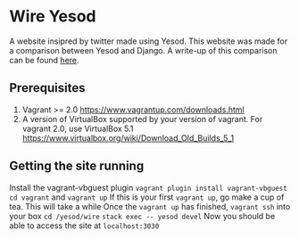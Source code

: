 # Wire Yesod
A website insipred by twitter made using Yesod. This website was made for a comparison between Yesod and Django. A write-up of this comparison can be found [here](https://github.com/rasheedja/YesodDjangoComparison).

## Prerequisites
1. Vagrant >= 2.0 https://www.vagrantup.com/downloads.html
2. A version of VirtualBox supported by your version of vagrant. For vagrant 2.0, use VirtualBox 5.1 https://www.virtualbox.org/wiki/Download_Old_Builds_5_1

## Getting the site running
Install the vagrant-vbguest plugin `vagrant plugin install vagrant-vbguest`
`cd vagrant` and `vagrant up`
If this is your first `vagrant up`, go make a cup of tea. This will take a while
Once the `vagrant up` has finished, `vagrant ssh` into your box
`cd /yesod/wire`
`stack exec -- yesod devel`
Now you should be able to access the site at `localhost:3030`

